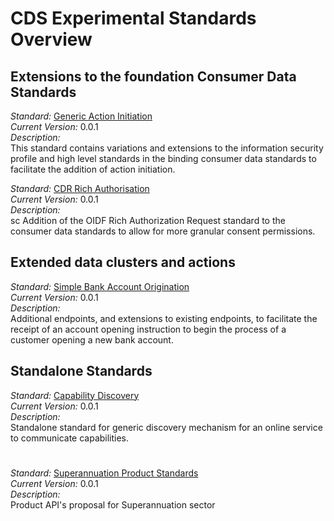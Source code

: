 # CDS Experimental Standards Overview


## Extensions to the foundation Consumer Data Standards

*Standard:* [Generic Action Initiation](./Standards/Generic-Action-Initiation.html)<br/>
*Current Version:* 0.0.1<br/>
*Description:*<br/>
This standard contains variations and extensions to the information security
profile and high level standards in the binding consumer data standards to
facilitate the addition of action initiation.

*Standard:* [CDR Rich Authorisation](./Standards/CDR-Rich-Authorisation.html)<br/>
*Current Version:* 0.0.1<br/>
*Description:*<br/>sc
Addition of the OIDF Rich Authorization Request standard to the consumer data
standards to allow for more granular consent permissions.

## Extended data clusters and actions

*Standard:* [Simple Bank Account Origination](./Standards/Simple-Bank-Account-Origination.html)<br/>
*Current Version:* 0.0.1<br/>
*Description:*<br/>
Additional endpoints, and extensions to existing endpoints, to facilitate the receipt of an account opening instruction to begin the process of a customer opening a new bank account.

## Standalone Standards

*Standard:* [Capability Discovery](./Standards/Capability-Discovery.html)<br/>
*Current Version:* 0.0.1<br/>
*Description:*<br/>
Standalone standard for generic discovery mechanism for an online service to
communicate capabilities.

# 

*Standard:* [Superannuation Product Standards](./Standards/Super-Product.html)<br/>
*Current Version:* 0.0.1<br/>
*Description:*<br/>
Product API's proposal for Superannuation sector

